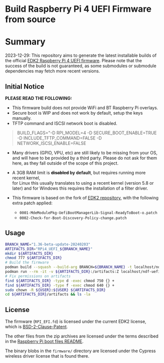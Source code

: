 Build Raspberry Pi 4 UEFI Firmware from source
==============================================

# Summary

2023-12-29: This repository aims to generate the latest installable builds of the official [EDK2 Raspberry Pi 4 UEFI firmware](https://github.com/tianocore/edk2-platforms/tree/master/Platform/RaspberryPi/RPi4).
Please note that the success of the build is not guaranteed, as some submodules or submodule dependencies may fetch more recent versions.

## Initial Notice

__PLEASE READ THE FOLLOWING:__

* This firmware build does not provide WiFi and BT Raspberry Pi overlays.
* Secure boot is WIP and does not work by default, setup the keys manually.
* TFTP command and ISCSI network boot is disabled.
> BUILD_FLAGS="-D RPI_MODEL=4 -D SECURE_BOOT_ENABLE=TRUE -D INCLUDE_TFTP_COMMAND=FALSE -D NETWORK_ISCSI_ENABLE=FALSE

* Many drivers (GPIO, VPU, etc) are still likely to be missing from your OS, and will
  have to be provided by a third party. Please do not ask for them here, as they fall
  outside of the scope of this project.

* A 3GB RAM limit is __~~disabled~~ by default__, but requires running more recent kernel,  
  for Linux this usually translates to using a recent kernel (version 5.8 or later) and
  for Windows this requires the installation of a filter driver.
* This firmware is based on the fork of
  [EDK2 repository](https://github.com/p4nda/edk2-platforms/tree/release/1.36-beta/Platform/RaspberryPi/RPi4),
  with the following extra patch applied:
  * `0001-MdeModulePkg-UefiBootManagerLib-Signal-ReadyToBoot-o.patch`
  * `0002-Check-for-Boot-Discovery-Policy-change.patch`

## Usage

```sh
BRANCH_NAME="1.36-beta-update-20240203"
ARTIFACTS_DIR="RPi4_UEFI_${BRANCH_NAME}"
mkdir ${ARTIFACTS_DIR}
chmod 777 ${ARTIFACTS_DIR}
# Build the firmware
podman build --squash --build-arg BRANCH=${BRANCH_NAME} -t localhost/ndf-uefi-rpi4:latest .
podman run --rm -it -v ${ARTIFACTS_DIR}:/artifacts:Z localhost/ndf-uefi-rpi4:latest
# Fix permissions on artifacts
find ${ARTIFACTS_DIR} -type d -exec chmod 750 {} +
find ${ARTIFACTS_DIR} -type f -exec chmod 640 {} +
sudo chown -R ${USER}:${USER} ${ARTIFACTS_DIR}
cd ${ARTIFACTS_DIR}/artifacts && ls -la
```

## License

The firmware (`RPI_EFI.fd`) is licensed under the current EDK2 license, which is
[BSD-2-Clause-Patent](https://github.com/tianocore/edk2/blob/master/License.txt).

The other files from the zip archives are licensed under the terms described in the
[Raspberry Pi boot files README](https://github.com/raspberrypi/firmware/blob/master/README.md).

The binary blobs in the `firmware/` directory are licensed under the Cypress wireless driver
license that is found there.
